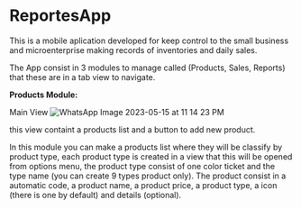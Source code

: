# ReportesApp

This is a mobile aplication developed for keep control to the small business and microenterprise making records of inventories and daily sales. 

The App consist in 3 modules to manage called (Products, Sales, Reports) that these are in a tab view to navigate.

**Products Module:**

Main View
![WhatsApp Image 2023-05-15 at 11 14 23 PM](https://github.com/FelipeMz-dev/ReportesApp/assets/75095139/3ee60973-edaf-41bb-aa6d-2bd0262b63d7)

this view containt a products list and a button to add new product.

In this module you can make a products list where they will be classify by product type, each product type is created in a view that this will be opened from options menu, the product type consist of one color ticket and the type name (you can create 9 types product only).
The product consist in a automatic code, a product name, a product price, a product type, a icon (there is one by default) and details (optional). 

